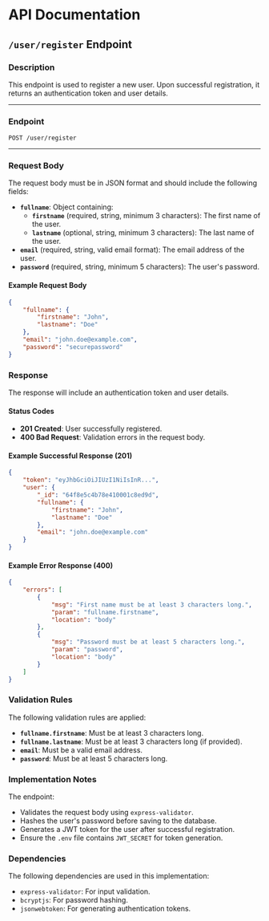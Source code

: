 # API Documentation

## `/user/register` Endpoint

### Description

This endpoint is used to register a new user. Upon successful registration, it returns an authentication token and user details.

---

### Endpoint

`POST /user/register`

---

### Request Body

The request body must be in JSON format and should include the following fields:

- **`fullname`**: Object containing:
    - **`firstname`** (required, string, minimum 3 characters): The first name of the user.
    - **`lastname`** (optional, string, minimum 3 characters): The last name of the user.
- **`email`** (required, string, valid email format): The email address of the user.
- **`password`** (required, string, minimum 5 characters): The user's password.

#### Example Request Body

```json
{
    "fullname": {
        "firstname": "John",
        "lastname": "Doe"
    },
    "email": "john.doe@example.com",
    "password": "securepassword"
}
```

### Response

The response will include an authentication token and user details.

#### Status Codes

- **201 Created**: User successfully registered.
- **400 Bad Request**: Validation errors in the request body.

#### Example Successful Response (201)

```json
{
    "token": "eyJhbGciOiJIUzI1NiIsInR...",
    "user": {
        "_id": "64f8e5c4b78e410001c8ed9d",
        "fullname": {
            "firstname": "John",
            "lastname": "Doe"
        },
        "email": "john.doe@example.com"
    }
}
```

#### Example Error Response (400)

```json
{
    "errors": [
        {
            "msg": "First name must be at least 3 characters long.",
            "param": "fullname.firstname",
            "location": "body"
        },
        {
            "msg": "Password must be at least 5 characters long.",
            "param": "password",
            "location": "body"
        }
    ]
}
```

### Validation Rules

The following validation rules are applied:

- **`fullname.firstname`**: Must be at least 3 characters long.
- **`fullname.lastname`**: Must be at least 3 characters long (if provided).
- **`email`**: Must be a valid email address.
- **`password`**: Must be at least 5 characters long.

### Implementation Notes

The endpoint:

- Validates the request body using `express-validator`.
- Hashes the user's password before saving to the database.
- Generates a JWT token for the user after successful registration.
- Ensure the `.env` file contains `JWT_SECRET` for token generation.

### Dependencies

The following dependencies are used in this implementation:

- `express-validator`: For input validation.
- `bcryptjs`: For password hashing.
- `jsonwebtoken`: For generating authentication tokens.
